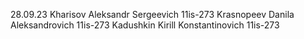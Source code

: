 28.09.23
Kharisov Aleksandr Sergeevich 11is-273
Krasnopeev Danila Aleksandrovich 11is-273
Kadushkin Kirill Konstantinovich 11is-273
